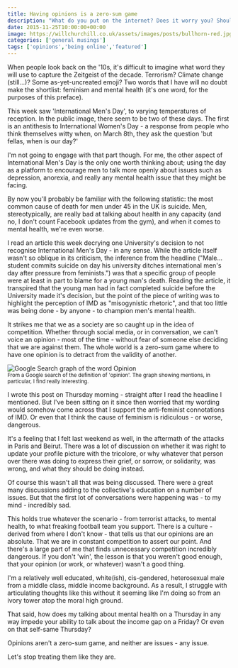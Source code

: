 ```yaml
---
title: Having opinions is a zero-sum game
description: "What do you put on the internet? Does it worry you? Should it?"
date: 2015-11-25T10:00:00+00:00
image: https://willchurchill.co.uk/assets/images/posts/bullhorn-red.jpg
categories: ['general musings']
tags: ['opinions','being online','featured']
---
```

When people look back on the '10s, it's difficult to imagine what word they will use to capture the Zeitgeist of the decade. Terrorism? Climate change (still...)? Some as-yet-uncreated emoji? Two words that I have will no doubt make the shortlist: feminism and mental health (it's one word, for the purposes of this preface).

This week saw 'International Men's Day', to varying temperatures of reception. In the public image, there seem to be two of these days. The first is an antithesis to International Women's Day - a response from people who think themselves witty when, on March 8th, they ask the question 'but fellas, when is our day?'

I'm not going to engage with that part though. For me, the other aspect of International Men's Day is the only one worth thinking about; using the day as a platform to encourage men to talk more openly about issues such as depression, anorexia, and really any mental health issue that they might be facing.

By now you'll probably be familiar with the following statistic: the most common cause of death for men under 45 in the UK is suicide. Men, stereotypically, are really bad at talking about health in any capacity (and no, I don't count Facebook updates from the gym), and when it comes to mental health, we're even worse.

I read an article this week decrying one University's decision to not recognise International Men's Day - in any sense. While the article itself wasn't so oblique in its criticism, the inference from the headline ("Male... student commits suicide on day his university ditches international men's day after pressure from feminists.") was that a specific group of people were at least in part to blame for a young man's death. Reading the article, it transpired that the young man had in fact completed suicide before the University made it's decision, but the point of the piece of writing was to highlight the perception of IMD as "misogynistic rhetoric", and that too little was being done - by anyone - to champion men's mental health.

It strikes me that we as a society are so caught up in the idea of competition. Whether through social media, or in conversation, we can't voice an opinion - most of the time - without fear of someone else deciding that we are against them. The whole world is a zero-sum game where to have one opinion is to detract from the validity of another.

![Google Search graph of the word Opinion](https://willchurchill.co.uk/assets/images/posts/opinons-google-graph.png)
<br><small>From a Google search of the definition of 'opinion'. The graph showing mentions, in particular, I find really interesting.</small>

I wrote this post on Thursday morning - straight after I read the headline I mentioned. But I've been sitting on it since then worried that my wording would somehow come across that I support the anti-feminist connotations of IMD. Or even that I think the cause of feminism is ridiculous - or worse, dangerous.

It's a feeling that I felt last weekend as well, in the aftermath of the attacks in Paris and Beirut. There was a lot of discussion on whether it was right to update your profile picture with the tricolore, or why whatever that person over there was doing to express their grief, or sorrow, or solidarity, was wrong, and what they should be doing instead.

Of course this wasn't all that was being discussed. There were a great many discussions adding to the collective's education on a number of issues. But that the first lot of conversations were happening was - to my mind - incredibly sad.

This holds true whatever the scenario - from terrorist attacks, to mental health, to what freaking football team you support. There is a culture - derived from where I don't know - that tells us that our opinions are an absolute. That we are in constant competition to assert our point. And there's a large part of me that finds unnecessary competition incredibly dangerous. If you don't 'win', the lesson is that you weren't good enough, that your opinion (or work, or whatever) wasn't a good thing.

I'm a relatively well educated, white(ish), cis-gendered, heterosexual male from a middle class, middle income background. As a result, I struggle with articulating thoughts like this without it seeming like I'm doing so from an ivory tower atop the moral high ground.

That said, how does my talking about mental health on a Thursday in any way impede your ability to talk about the income gap on a Friday? Or even on that self-same Thursday?

Opinions aren't a zero-sum game, and neither are issues - any issue.

Let's stop treating them like they are.